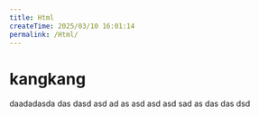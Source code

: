 ```yaml
---
title: Html
createTime: 2025/03/10 16:01:14
permalink: /Html/
---
```

# kangkang

daadadasda
das
dasd
asd
ad
as
asd
asd
asd
sad
as
das
das
dsd

